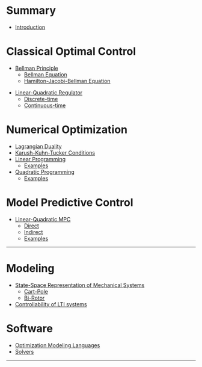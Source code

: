 # Summary

- [Introduction](Introduction.md)

# Classical Optimal Control
- [Bellman Principle](Bellman.md)
  - [Bellman Equation](BellmanEqn.md)
  - [Hamilton-Jacobi-Bellman Equation](HJB.md)
<!-- - [Pontryagin's Minimum Principle](PMP.md) -->
  <!-- - [Hamilton's Equations](HamiltonsEquations.md) -->
- [Linear-Quadratic Regulator](LQR.md)
  - [Discrete-time](LQR-DT.md)
  - [Continuous-time](LQR-CT.md)

# Numerical Optimization
- [Lagrangian Duality](Duality.md)
- [Karush-Kuhn-Tucker Conditions](KKT.md)
- [Linear Programming](LP.md)
  - [Examples](LP-Examples.md)
- [Quadratic Programming](QP.md)
  - [Examples](QP-Examples.md)
<!-- - [Non-Linear Programming]() -->
  <!-- - [Examples](NLP-Examples.md) -->

# Model Predictive Control
- [Linear-Quadratic MPC](MPC.md)
  - [Direct](MPC-Direct.md)
    <!-- - [Reference Tracking](MPC-Direct-Tracking.md) -->
  - [Indirect](MPC-Indirect.md)
  - [Examples](MPC-Examples.md)

---

# Modeling
- [State-Space Representation of Mechanical Systems](EoM.md)
  - [Cart-Pole](CartPoleEoM.md)
  - [Bi-Rotor](BiRotorEoM.md)
- [Controllability of LTI systems](LTI-Controllability.md)
<!-- - [Discretization of LTI Systems](LTI-Discretization.md) -->

# Software
- [Optimization Modeling Languages](OptimizationModelingLanguages.md)
- [Solvers](Solvers.md)

---
